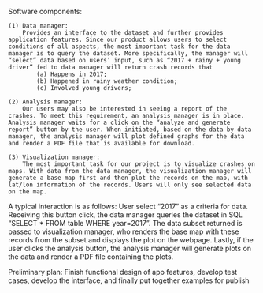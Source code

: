 Software components: 

    (1) Data manager: 
        Provides an interface to the dataset and further provides application features. Since our product allows users to select conditions of all aspects, the most important task for the data manager is to query the dataset. More specifically, the manager will “select” data based on users’ input, such as “2017 + rainy + young driver” fed to data manager will return crash records that 
            (a) Happens in 2017;
            (b) Happened in rainy weather condition;
            (c) Involved young drivers;

    (2) Analysis manager:
        Our users may also be interested in seeing a report of the crashes. To meet this requirement, an analysis manager is in place. Analysis manager waits for a click on the “analyze and generate report” button by the user. When initiated, based on the data by data manager, the analysis manager will plot defined graphs for the data and render a PDF file that is available for download.

    (3) Visualization manager:
        The most important task for our project is to visualize crashes on maps. With data from the data manager, the visualization manager will generate a base map first and then plot the records on the map, with lat/lon information of the records. Users will only see selected data on the map.


A typical interaction is as follows:
    User select “2017” as a criteria for data. Receiving this button click, the data manager queries the dataset in SQL “SELECT * FROM table WHERE year=2017”. The data subset returned is passed to visualization manager, who renders the base map with these records from the subset and displays the plot on the webpage. Lastly, if the user clicks the analysis button, the analysis manager will generate plots on the data and render a PDF file containing the plots.


Preliminary plan:
Finish functional design of app features, develop test cases, develop the interface, and finally put together examples for publish
